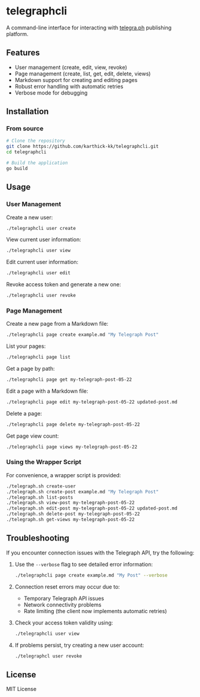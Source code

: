 # telegraphcli

A command-line interface for interacting with [telegra.ph](https://telegra.ph/) publishing platform.

## Features

- User management (create, edit, view, revoke)
- Page management (create, list, get, edit, delete, views)
- Markdown support for creating and editing pages
- Robust error handling with automatic retries
- Verbose mode for debugging

## Installation

### From source

```bash
# Clone the repository
git clone https://github.com/karthick-kk/telegraphcli.git
cd telegraphcli

# Build the application
go build
```

## Usage

### User Management

Create a new user:

```bash
./telegraphcli user create
```

View current user information:

```bash
./telegraphcli user view
```

Edit current user information:

```bash
./telegraphcli user edit
```

Revoke access token and generate a new one:

```bash
./telegraphcli user revoke
```

### Page Management

Create a new page from a Markdown file:

```bash
./telegraphcli page create example.md "My Telegraph Post"
```

List your pages:

```bash
./telegraphcli page list
```

Get a page by path:

```bash
./telegraphcli page get my-telegraph-post-05-22
```

Edit a page with a Markdown file:

```bash
./telegraphcli page edit my-telegraph-post-05-22 updated-post.md
```

Delete a page:

```bash
./telegraphcli page delete my-telegraph-post-05-22
```

Get page view count:

```bash
./telegraphcli page views my-telegraph-post-05-22
```

### Using the Wrapper Script

For convenience, a wrapper script is provided:

```bash
./telegraph.sh create-user
./telegraph.sh create-post example.md "My Telegraph Post"
./telegraph.sh list-posts
./telegraph.sh view-post my-telegraph-post-05-22
./telegraph.sh edit-post my-telegraph-post-05-22 updated-post.md
./telegraph.sh delete-post my-telegraph-post-05-22
./telegraph.sh get-views my-telegraph-post-05-22
```

## Troubleshooting

If you encounter connection issues with the Telegraph API, try the following:

1. Use the `--verbose` flag to see detailed error information:
   ```bash
   ./telegraphcli page create example.md "My Post" --verbose
   ```

2. Connection reset errors may occur due to:
   - Temporary Telegraph API issues
   - Network connectivity problems
   - Rate limiting (the client now implements automatic retries)

3. Check your access token validity using:
   ```bash
   ./telegraphcli user view
   ```

4. If problems persist, try creating a new user account:
   ```bash
   ./telegraphcl user revoke
   ```

## License

MIT License

